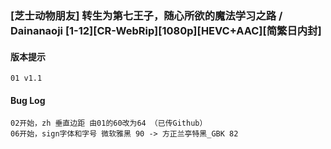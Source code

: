 ### [芝士动物朋友] 转生为第七王子，随心所欲的魔法学习之路 / Dainanaoji [1-12][CR-WebRip][1080p][HEVC+AAC][简繁日内封]
#### 版本提示
```
01 v1.1
```
#### Bug Log
```
02开始，zh 垂直边距 由01的60改为64 （已传Github）
06开始，sign字体和字号 微软雅黑 90 -> 方正兰亭特黑_GBK 82
```
